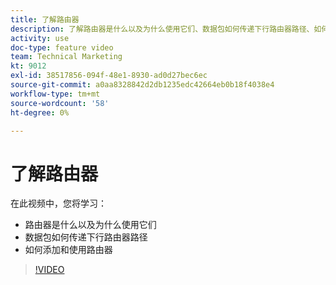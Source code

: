 ```yaml
---
title: 了解路由器
description: 了解路由器是什么以及为什么使用它们、数据包如何传递下行路由器路径、如何添加和使用路由器，所有这些都在 [!DNL Adobe Workfront Fusion].
activity: use
doc-type: feature video
team: Technical Marketing
kt: 9012
exl-id: 38517856-094f-48e1-8930-ad0d27bec6ec
source-git-commit: a0aa8328842d2db1235edc42664eb0b18f4038e4
workflow-type: tm+mt
source-wordcount: '58'
ht-degree: 0%

---
```


# 了解路由器

在此视频中，您将学习：

* 路由器是什么以及为什么使用它们
* 数据包如何传递下行路由器路径
* 如何添加和使用路由器

>[!VIDEO](https://video.tv.adobe.com/v/335271/?quality=12)
